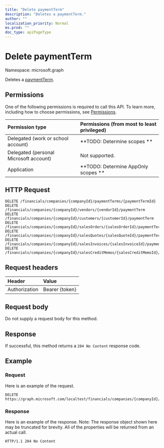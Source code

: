 ```yaml
---
title: "Delete paymentTerm"
description: "Deletes a paymentTerm."
author: ""
localization_priority: Normal
ms.prod: ""
doc_type: apiPageType
---
```


# Delete paymentTerm

Namespace: microsoft.graph

Deletes a [paymentTerm](../resources/paymentterm.md).

## Permissions
One of the following permissions is required to call this API. To learn more, including how to choose permissions, see [Permissions](/concepts/permissions-reference.md).

|Permission type|Permissions (from most to least privileged)|
|:---|:---|
|Delegated (work or school account)|**TODO: Determine scopes **|
|Delegated (personal Microsoft account)|Not supported.|
|Application|**TODO: Determine AppOnly scopes **|

## HTTP Request
<!-- {
  "blockType": "ignored"
}
-->
``` http
DELETE /financials/companies/{companyId}/paymentTerms/{paymentTermId}
DELETE /financials/companies/{companyId}/vendors/{vendorId}/paymentTerm
DELETE /financials/companies/{companyId}/customers/{customerId}/paymentTerm
DELETE /financials/companies/{companyId}/salesOrders/{salesOrderId}/paymentTerm
DELETE /financials/companies/{companyId}/salesQuotes/{salesQuoteId}/paymentTerm
DELETE /financials/companies/{companyId}/salesInvoices/{salesInvoiceId}/paymentTerm
DELETE /financials/companies/{companyId}/salesCreditMemos/{salesCreditMemoId}/paymentTerm
```

## Request headers
|Header|Value|
|:---|:---|
|Authorization|Bearer {token}|

## Request body
Do not supply a request body for this method.

## Response
If successful, this method returns a `204 No Content` response code.

## Example

### Request
Here is an example of the request.
<!-- {
  "blockType": "request",
  "name": "delete_paymentterm"
}
-->
``` http
DELETE https://graph.microsoft.com/localtest/financials/companies/{companyId}/paymentTerms/{paymentTermId}
```

### Response
Here is an example of the response. Note: The response object shown here may be truncated for brevity. All of the properties will be returned from an actual call.
<!-- {
  "blockType": "response",
  "truncated": true
}
-->
``` http
HTTP/1.1 204 No Content
```

